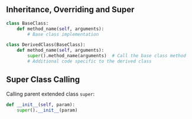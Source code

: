 ## Inheritance, Overriding and Super
```python
class BaseClass:
    def method_name(self, arguments):
        # Base class implementation

class DerivedClass(BaseClass):
    def method_name(self, arguments):
        super().method_name(arguments)  # Call the base class method
        # Additional code specific to the derived class

```

## Super Class Calling
Calling parent extended class `super`:
```python
def __init__(self, param):
	super().__init__(param)
```
